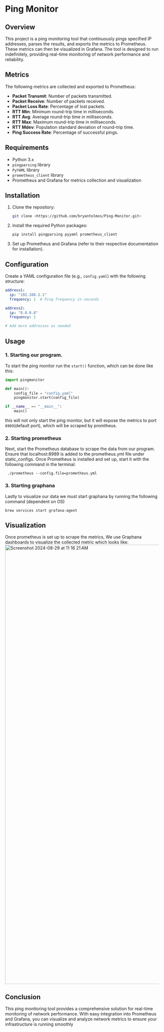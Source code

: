 # Ping Monitor

## Overview

This project is a ping monitoring tool that continuously pings specified IP addresses, parses the results, and exports the metrics to Prometheus. These metrics can then be visualized in Grafana. The tool is designed to run indefinitely, providing real-time monitoring of network performance and reliability.

## Metrics

The following metrics are collected and exported to Prometheus:

- **Packet Transmit**: Number of packets transmitted.
- **Packet Receive**: Number of packets received.
- **Packet Loss Rate**: Percentage of lost packets.
- **RTT Min**: Minimum round-trip time in milliseconds.
- **RTT Avg**: Average round-trip time in milliseconds.
- **RTT Max**: Maximum round-trip time in milliseconds.
- **RTT Mdev**: Population standard deviation of round-trip time.
- **Ping Success Rate**: Percentage of successful pings.

## Requirements

- Python 3.x
- `pingparsing` library
- `PyYAML` library
- `prometheus_client` library
- Prometheus and Grafana for metrics collection and visualization

## Installation

1. Clone the repository:
    ```bash
    git clone <https://github.com/bryantolmos/Ping-Monitor.git>
    ```

2. Install the required Python packages:
    ```bash
    pip install pingparsing pyyaml prometheus_client
    ```

3. Set up Prometheus and Grafana (refer to their respective documentation for installation).

## Configuration

Create a YAML configuration file (e.g., `config.yaml`) with the following structure:

```yaml
address1:
  ip: "192.168.1.1"
  frequency: 1  # Ping frequency in seconds

address2:
  ip: "8.8.8.8"
  frequency: 1

# Add more addresses as needed
```
## Usage

### 1. Starting our program.
To start the ping monitor run the `start()` function, which can be done like this:
```python
import pingmonitor

def main():
    config_file = "config.yaml"
    pingmonitor.start(config_file)

if __name__ == "__main__":
    main()
```
this will not only start the ping monitor, but it will expose the metrics to port `8989`(default port), which will be scraped by promtheus. 

### 2. Starting prometheus
Next, start the Prometheus database to scrape the data from our program. Ensure that localhost:8989 is added to the prometheus.yml file under static_configs. Once Prometheus is installed and set up, start it with the following command in the terminal:
```shell 
 ./prometheus --config.file=prometheus.yml
```
### 3. Starting graphana
Lastly to visualize our data we must start graphana by running the following command (dependent on OS)
```shell
brew services start grafana-agent
```

## Visualization

Once prometheus is set up to scrape the metrics, We use Graphana dashboards to visualize the collected metric which looks like:
<img width="1440" alt="Screenshot 2024-08-29 at 11 16 21 AM" src="https://github.com/user-attachments/assets/4dcee3ac-2dc8-457d-ad78-b3ebcd4a88c4">

## Conclusion
This ping monitoring tool provides a comprehensive solution for real-time monitoring of network performance. With easy integration into Prometheus and Grafana, you can visualize and analyze network metrics to ensure your infrastructure is running smoothly

